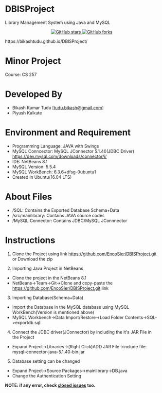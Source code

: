 # DBISProject
Library Management System using Java and MySQL
<p align="center">
  <a href="https://github.com/bikashtudu/DBISProject/stargazers">
    <img alt="GitHub stars" src="https://img.shields.io/github/stars/bikashtudu/DBISProject.svg">
  </a>
  <a href="https://github.com/bikashtudu/DBISProject/network">
    <img alt="GitHub forks" src="https://img.shields.io/github/forks/bikashtudu/DBISProject.svg">
  </a>
</p>
 https://bikashtudu.github.io/DBISProject/

# Minor Project
Course: CS 257

# Developed By
- Bikash Kumar Tudu [tudu.bikash@gmail.com]
- Piyush Kalkute

# Environment and Requirement
- Programming Language: JAVA with  Swings
- MySQL Conncector: MySQL JConnector 5.1.40(JDBC Driver)
  https://dev.mysql.com/downloads/connector/j/
- IDE: NetBeans 8.1
- MySQL Version: 5.5.4
- MySQL WorkBench: 6.3.6+dfsg-0ubuntu1
- Created in Ubuntu(16.04 LTS)

# About Files
-  /SQL: Contains the Exported Database Schema+Data
- /src/mainlibrary: Contains JAVA source codes
- /MySQL Connector: Contains JDBC/MySQL JConnnector

# Instructions
1) Clone the Project using link https://github.com/EncoSier/DBISProject.git or Download the zip

2) Importing Java Project in NetBeans
- Clone the project in the NetBeans 8.1
- NetBeans->Team->Git->Clone and copy-paste the https://github.com/EncoSier/DBISProject.git link

3) Importing Database(Schema+Data)
- Import the Database in the MySQL database using MySQL WorkBench(Version is mentioned above)
- MySQL Workbench->Data Import/Restore->Load Folder Contents->SQL->exportdb.sql

4) Connect the JDBC driver(JConnector) by including the it's JAR File in the Project
- Expand Project->Libraries->(Right Click)ADD JAR File->include file: mysql-connector-java-5.1.40-bin.jar

5) Database setting can be changed
- Expand Project->Source Packages->mainlibrary->DB.java
- Change the Authentication Setting

**NOTE: if any error, check [closed issues](https://github.com/bikashtudu/DBISProject/issues?q=is%3Aissue+is%3Aclosed) too.**
